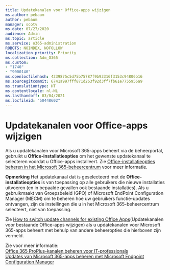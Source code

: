 ```yaml
---
title: Updatekanalen voor Office-apps wijzigen
ms.author: pebaum
author: pebaum
manager: scotv
ms.date: 07/27/2020
audience: Admin
ms.topic: article
ms.service: o365-administration
ROBOTS: NOINDEX, NOFOLLOW
localization_priority: Priority
ms.collection: Adm_O365
ms.custom:
- "1740"
- "9000140"
ms.openlocfilehash: 4239875c5d75b75787f9b93316f3153c94806b16
ms.sourcegitcommit: 6741a997fff871d263f92d3ff7fb61e7755956a9
ms.translationtype: HT
ms.contentlocale: nl-NL
ms.lasthandoff: 03/04/2021
ms.locfileid: "50448602"
---
```

# <a name="change-update-channels-for-office-apps"></a>Updatekanalen voor Office-apps wijzigen

Als u updatekanalen voor Microsoft 365-apps beheert via de beheerportal, gebruikt u  **Office-installatieopties**  om het gewenste updatekanaal te selecteren voordat u Office-apps installeert. Zie [Office-installatieopties beheren in het Microsoft 365-beheercentrum](https://docs.microsoft.com/deployoffice/manage-software-download-settings-office-365) voor meer informatie.

**Opmerking** Het updatekanaal dat is geselecteerd met de  **Office-installatieopties**  is van toepassing op alle gebruikers die nieuwe installaties uitvoeren (en in bepaalde gevallen ook bestaande installaties). Als u gebruikmaakt van Groepsbeleid (GPO) of Microsoft EndPoint Configuration Manager (MECM) om te beheren hoe uw gebruikers functie-updates ontvangen, zijn de instellingen die u in het Microsoft 365-beheercentrum selecteert, niet van toepassing.

Zie [How to switch update channels for existing Office Apps](https://support.microsoft.com/help/3185078/how-to-switch-from-semi-annual-channel-to-monthly-channel)(Updatekanalen voor bestaande Office-apps wijzigen) als u updatekanalen voor Microsoft 365-apps beheert met behulp van andere beheeropties die hierboven zijn vermeld.

Zie voor meer informatie:  
[Office 365 ProPlus-kanalen beheren voor IT-professionals](https://techcommunity.microsoft.com/t5/office-365-blog/how-to-manage-office-365-proplus-channels-for-it-pros/ba-p/795813)  
[Updates van Microsoft 365-apps beheren met Microsoft Endpoint Configuration Manager](https://docs.microsoft.com/deployoffice/manage-microsoft-365-apps-updates-configuration-manager)
